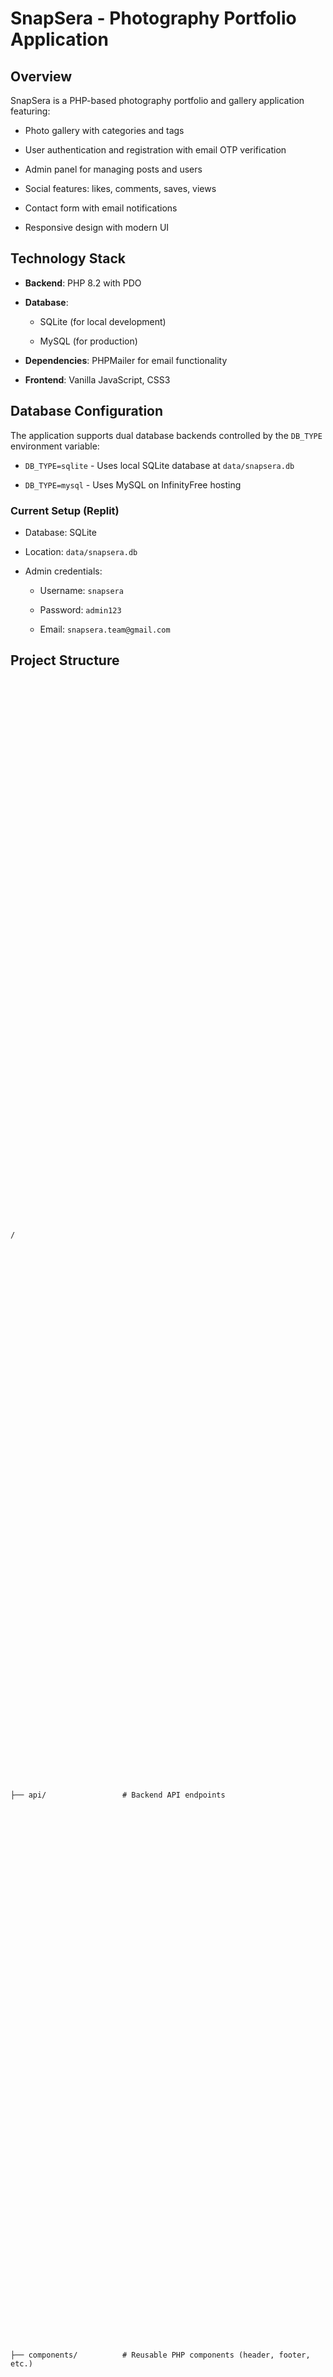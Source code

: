 # SnapSera - Photography Portfolio Application















## Overview







SnapSera is a PHP-based photography portfolio and gallery application featuring:































- Photo gallery with categories and tags































- User authentication and registration with email OTP verification































- Admin panel for managing posts and users































- Social features: likes, comments, saves, views























- Contact form with email notifications































- Responsive design with modern UI































































































































































































## Technology Stack































































































































- **Backend**: PHP 8.2 with PDO































































- **Database**: 































































  - SQLite (for local development)































































  - MySQL (for production)































































- **Dependencies**: PHPMailer for email functionality































































- **Frontend**: Vanilla JavaScript, CSS3































































































































## Database Configuration































































































































The application supports dual database backends controlled by the `DB_TYPE` environment variable:































































































































- `DB_TYPE=sqlite` - Uses local SQLite database at `data/snapsera.db`































































- `DB_TYPE=mysql` - Uses MySQL on InfinityFree hosting































































































































































































































































### Current Setup (Replit)































































































































- Database: SQLite































































- Location: `data/snapsera.db`































































- Admin credentials:































































  - Username: `snapsera`































































  - Password: `admin123`































































  - Email: `snapsera.team@gmail.com`































































































































## Project Structure































































































































```































































/































































├── api/                 # Backend API endpoints































































├── components/          # Reusable PHP components (header, footer, etc.)































































├── config/             # Database and environment configuration































































├── data/               # SQLite database and JSON files































































├── js/                 # Frontend JavaScript































































├── styles/             # CSS stylesheets































































├── vendor/             # Composer dependencies (PHPMailer)































































├── index.php           # Homepage































































├── gallery.php         # Photo gallery































































├── profile.php         # User profile































































├── admin.php           # Admin panel































































├── about.php           # About page































































├── contact.php         # Contact form































































└── migrate-sqlite.php  # SQLite database migration script































































```































































































































## Development Setup































































































































1. Run SQLite migration: `php migrate-sqlite.php`































































2. Start PHP server: `DB_TYPE=sqlite php -S 0.0.0.0:5000`































































3. Access at: Replit webview URL































































































































## API Endpoints































































- **POST /api/login.php** - User authentication































































- **POST /api/register.php** - User registration































































- **GET /api/posts.php** - Fetch all posts































































- **POST /api/posts.php** - Create new post































































- **PUT /api/posts.php** - Update existing post































































- **DELETE /api/posts.php** - Delete post































































- **GET /api/get-users.php** - Fetch all users































































- **PUT /api/get-users.php** - Update user details































































- **DELETE /api/get-users.php** - Delete user































































- **POST /api/post-actions.php** - Handle post interactions (like, save, view, comment)































































































































## Recent Changes































































- 2025-10-06: Migrated from JSON files to database API endpoints































































































































  - All data now stored in SQLite database































































  - Removed JSON data files (posts.json, users.json, etc.)































































  - Updated all JavaScript to use REST API endpoints































































  - Admin operations (add/edit/delete posts, edit/delete users) fully functional































































- 2025-10-06: Imported from GitHub, configured for Replit environment